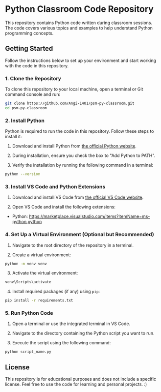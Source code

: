 # Python Classroom Code Repository

This repository contains Python code written during classroom sessions. The code covers various topics and examples to help understand Python programming concepts.

## Getting Started

Follow the instructions below to set up your environment and start working with the code in this repository.

### 1. Clone the Repository

To clone this repository to your local machine, open a terminal or Git command console and run:

```bash
git clone https://github.com/Angi-1401/psm-py-classroom.git
cd psm-py-classroom
```

### 2. Install Python

Python is required to run the code in this repository. Follow these steps to install it:

1. Download and install Python from [the official Python website](https://www.python.org).

2. During installation, ensure you check the box to "Add Python to PATH".

3. Verify the installation by running the following command in a terminal:

```bash
python --version
```

### 3. Install VS Code and Python Extensions

1. Download and install VS Code from [the official VS Code website](https://code.visualstudio.com).

2. Open VS Code and install the following extensions:

- Python: https://marketplace.visualstudio.com/items?itemName=ms-python.python

### 4. Set Up a Virtual Environment (Optional but Recommended)

1. Navigate to the root directory of the repository in a terminal.

2. Create a virtual environment:

```bash
python -m venv venv
```

3. Activate the virtual environment:

```bash
venv\Scripts\activate
```

4. Install required packages (if any) using `pip`:

```bash
pip install -r requirements.txt
```

### 5. Run Python Code

1. Open a terminal or use the integrated terminal in VS Code.

2. Navigate to the directory containing the Python script you want to run.

3. Execute the script using the following command:

```bash
python script_name.py
```

## License

This repository is for educational purposes and does not include a specific license. Feel free to use the code for learning and personal projects. :)

